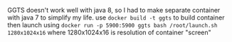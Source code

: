 GGTS doesn't work well with java 8, so I had to make separate container with java 7 to simplify my life.
use
`docker build -t ggts` to build container
then launch using
`docker run -p 5900:5900 ggts bash /root/launch.sh 1280x1024x16`
where 1280x1024x16 is resolution of container "screen"
